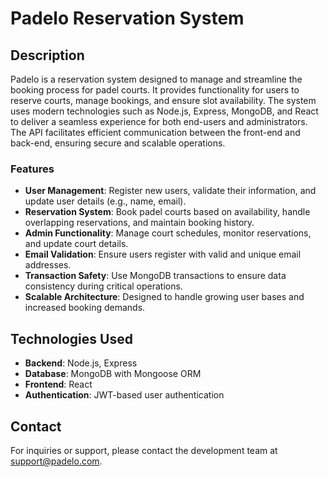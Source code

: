 # Padelo Reservation System

## Description

Padelo is a reservation system designed to manage and streamline the booking process for padel courts. It provides functionality for users to reserve courts, manage bookings, and ensure slot availability. The system uses modern technologies such as Node.js, Express, MongoDB, and React to deliver a seamless experience for both end-users and administrators. The API facilitates efficient communication between the front-end and back-end, ensuring secure and scalable operations.

### Features

- **User Management**: Register new users, validate their information, and update user details (e.g., name, email).
- **Reservation System**: Book padel courts based on availability, handle overlapping reservations, and maintain booking history.
- **Admin Functionality**: Manage court schedules, monitor reservations, and update court details.
- **Email Validation**: Ensure users register with valid and unique email addresses.
- **Transaction Safety**: Use MongoDB transactions to ensure data consistency during critical operations.
- **Scalable Architecture**: Designed to handle growing user bases and increased booking demands.



## Technologies Used

- **Backend**: Node.js, Express
- **Database**: MongoDB with Mongoose ORM
- **Frontend**: React 
- **Authentication**: JWT-based user authentication



## Contact

For inquiries or support, please contact the development team at [support@padelo.com](mailto\:Padeloteamcs@gmail.com).

